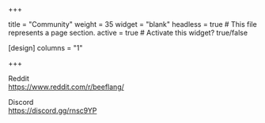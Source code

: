 +++

title = "Community"
weight = 35
widget = "blank"
headless = true  # This file represents a page section.
active = true  # Activate this widget? true/false

[design]
columns = "1"

+++

Reddit<br>
https://www.reddit.com/r/beeflang/

Discord<br>
https://discord.gg/rnsc9YP
